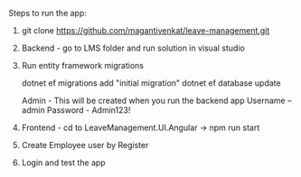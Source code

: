Steps to run the app: 

1. git clone https://github.com/magantivenkat/leave-management.git
2. Backend - go to LMS folder and run solution in visual studio
3. Run entity framework migrations
   
     dotnet ef migrations add "initial migration" 
     dotnet ef database update

     Admin - This will be created when you run the backend app
     Username – admin 
     Password - Admin123!
   
5. Frontend - cd to LeaveManagement.UI.Angular -> npm run start
6. Create Employee user by Register
7. Login and test the app


